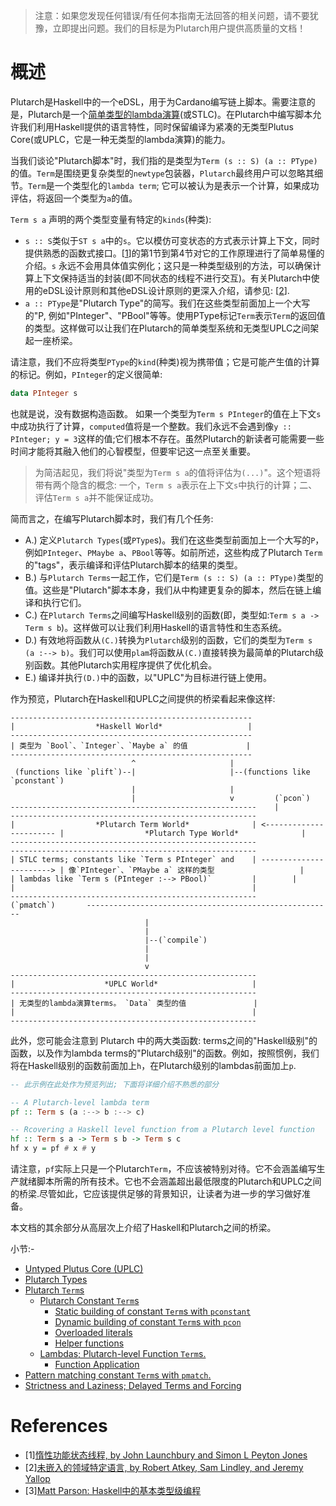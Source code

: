 > 注意：如果您发现任何错误/有任何本指南无法回答的相关问题，请不要犹豫，立即提出问题。我们的目标是为Plutarch用户提供高质量的文档！

# 概述

Plutarch是Haskell中的一个eDSL，用于为Cardano编写链上脚本。需要注意的是，Plutarch是一个[简单类型的lambda演算](https://en.wikipedia.org/wiki/Simply_typed_lambda_calculus)(或STLC)。在Plutarch中编写脚本允许我们利用Haskell提供的语言特性，同时保留编译为紧凑的无类型Plutus Core(或UPLC，它是一种无类型的lambda演算)的能力。

当我们谈论"Plutarch脚本"时，我们指的是类型为`Term (s :: S) (a :: PType)`的值。`Term`是围绕更复杂类型的`newtype`包装器，`Plutarch`最终用户可以忽略其细节。`Term`是一个类型化的`lambda term`; 它可以被认为是表示一个计算，如果成功评估，将返回一个类型为`a`的值。

`Term s a` 声明的两个类型变量有特定的`kinds`(种类):

- `s :: S`类似于`ST s a`中的`s`。它以模仿可变状态的方式表示计算上下文，同时提供熟悉的函数式接口。\[[1](#references)]的第1节到第4节对它的工作原理进行了简单易懂的介绍。`s` 永远不会用具体值实例化；这只是一种类型级别的方法，可以确保计算上下文保持适当的封装(即不同状态的线程不进行交互)。有关Plutarch中使用的eDSL设计原则和其他eDSL设计原则的更深入介绍，请参见: \[[2](#references)].
- `a :: PType`是"Plutarch Type"的简写。我们在这些类型前面加上一个大写的"P, 例如"PInteger"、"PBool"等等。使用PType标记`Term`表示`Term`的返回值的类型。这样做可以让我们在Plutarch的简单类型系统和无类型UPLC之间架起一座桥梁。

请注意，我们不应将类型`PType`的`kind`(种类)视为携带值；它是可能产生值的计算的标记。例如，`PInteger`的定义很简单:

```hs
data PInteger s
```

也就是说，没有数据构造函数。 如果一个类型为`Term s PInteger`的值在上下文`s`中成功执行了计算，`computed`值将是一个整数。我们永远不会遇到像`y :: PInteger; y = 3`这样的值;它们根本不存在。虽然Plutarch的新读者可能需要一些时间才能将其融入他们的心智模型，但要牢记这一点至关重要。

> 为简洁起见，我们将说"类型为`Term s a`的值将评估为`(...)`"。这个短语将带有两个隐含的概念: 一个，`Term s a`表示在上下文`s`中执行的计算；二、评估`Term s a`并不能保证成功。

简而言之，在编写Plutarch脚本时，我们有几个任务:

- A.) 定义`Plutarch Types`(或`PType`s)。我们在这些类型前面加上一个大写的`P`，例如`PInteger`、`PMaybe a`、`PBool`等等。如前所述，这些构成了Plutarch `Term` 的"tags"，表示编译和评估Plutarch脚本的结果的类型。
- B.) 与`Plutarch Terms`一起工作，它们是`Term (s :: S) (a :: PType)`类型的值。这些是"Plutarch"脚本本身，我们从中构建更复杂的脚本，然后在链上编译和执行它们。
- C.) 在`Plutarch Terms`之间编写Haskell级别的函数(即，类型如:`Term s a -> Term s b`)。这样做可以让我们利用Haskell的语言特性和生态系统。
- D.) 有效地将函数从`(C.)`转换为`Plutarch`级别的函数，它们的类型为`Term s (a :--> b)`。我们可以使用`plam`将函数从`(C.)`直接转换为最简单的Plutarch级别函数。其他Plutarch实用程序提供了优化机会。
- E.) 编译并执行`(D.)`中的函数，以"UPLC"为目标进行链上使用。

作为预览，Plutarch在Haskell和UPLC之间提供的桥梁看起来像这样:

    ------------------------------------------------------
    |                  *Haskell World*                   |
    ------------------------------------------------------
    | 类型为 `Bool`、`Integer`、`Maybe a` 的值             |
    ------------------------------------------------------
                               ^                     |
     (functions like `plift`)--|                     |--(functions like `pconstant`)
                               |                     |
                               |                     v         (`pcon`)
    -------------------------------------------------------    |                     -------------------------------------------------------
    |                  *Plutarch Term World*              | <----------------------- |                  *Plutarch Type World*              |
    -------------------------------------------------------                          -------------------------------------------------------
    | STLC terms; constants like `Term s PInteger` and    | -----------------------> | 像`PInteger`、`PMaybe a` 这样的类型                   |
    | lambdas like `Term s (PInteger :--> PBool)`         |        |                 |                                                     |
    -------------------------------------------------------        (`pmatch`)       -------------------------------------------------------
                                  |
                                  |
                                  |--(`compile`)
                                  |
                                  |
                                  v
    -------------------------------------------------------
    |                    *UPLC World*                     |
    -------------------------------------------------------
    | 无类型的lambda演算terms。 `Data` 类型的值               |
    |                                                     |
    -------------------------------------------------------

此外，您可能会注意到 Plutarch 中的两大类函数: terms之间的"Haskell级别"的函数，以及作为lambda terms的"Plutarch级别"的函数。例如，按照惯例，我们将在Haskell级别的函数前面加上`h`，在Plutarch级别的lambdas前面加上`p`.

```hs
-- 此示例在此处作为预览列出; 下面将详细介绍不熟悉的部分

-- A Plutarch-level lambda term
pf :: Term s (a :--> b :--> c)

-- Rcovering a Haskell level function from a Plutarch level function
hf :: Term s a -> Term s b -> Term s c
hf x y = pf # x # y
```

请注意，`pf`实际上只是一个Plutarch`Term`，不应该被特别对待。它不会涵盖编写生产就绪脚本所需的所有技术。它也不会涵盖超出最低限度的Plutarch和UPLC之间的桥梁.尽管如此，它应该提供足够的背景知识，让读者为进一步的学习做好准备。

本文档的其余部分从高层次上介绍了Haskell和Plutarch之间的桥梁。

小节:-

- [Untyped Plutus Core (UPLC)](./Introduction/Untyped%20Plutus%20Core.md)
- [Plutarch Types](./Introduction/Plutarch%20Types.md)
- [Plutarch `Term`s](./Introduction/Plutarch%20Terms.md)
  - [Plutarch Constant `Term`s](./Introduction/Plutarch%20Terms/Plutarch%20Constants.md)
    - [Static building of constant `Term`s with `pconstant`](./Introduction/Plutarch%20Terms/Plutarch%20Constants.md#static-building-of-constant-terms-with-pconstant)
    - [Dynamic building of constant `Term`s with `pcon`](./Introduction/Plutarch%20Terms/Plutarch%20Constants.md#dynamic-building-of-constant-terms-with-pcon)
    - [Overloaded literals](./Introduction/Plutarch%20Terms/Plutarch%20Constants.md#overloaded-literals)
    - [Helper functions](./Introduction/Plutarch%20Terms/Plutarch%20Constants.md#helper-functions)
  - [Lambdas; Plutarch-level Function `Term`s.](./Introduction/Plutarch%20Terms/Plutarch%20Lambdas.md#lambdas-plutarch-level-function-terms)
    - [Function Application](./Introduction/Plutarch%20Terms/Plutarch%20Lambdas.md#function-application)
- [Pattern matching constant `Term`s with `pmatch`.](./Introduction/Pattern%20matching.md)
- [Strictness and Laziness; Delayed Terms and Forcing](./Introduction/Delay%20and%20Force.md)

# References

- \[1][惰性功能状态线程, by John Launchbury and Simon L Peyton Jones](https://www.microsoft.com/en-us/research/wp-content/uploads/1994/06/lazy-functional-state-threads.pdf)
- \[2][未嵌入的领域特定语言, by Robert Atkey, Sam Lindley, and Jeremy Yallop](https://bentnib.org/unembedding.pdf)
- \[3][Matt Parson: Haskell中的基本类型级编程](https://www.parsonsmatt.org/2017/04/26/basic_type_level_programming_in_haskell.html)

